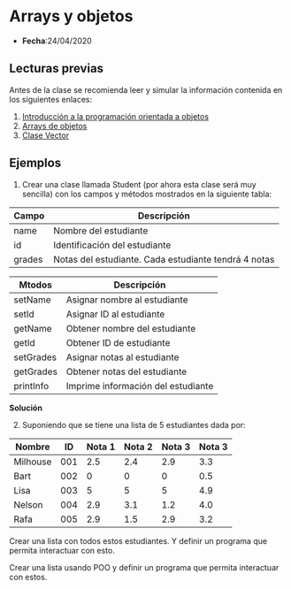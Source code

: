 # Arrays y objetos #

* **Fecha**:24/04/2020

## Lecturas previas ##
Antes de la clase se recomienda leer y simular la información contenida en los siguientes enlaces:
1. [Introducción a la programación orientada a objetos](https://github.com/tigarto/TdeA/blob/master/objetos/objetos.ipynb)
2. [Arrays de objetos](https://github.com/tigarto/TdeA/blob/master/objetos/objetos2.ipynb)
3. [Clase Vector](https://github.com/tigarto/TdeA/blob/master/Vector.ipynb)

## Ejemplos ##
1. Crear una clase llamada Student (por ahora esta clase será muy sencilla) con los campos y métodos mostrados en la siguiente tabla:

|Campo|Descripción|
|--|--|
|name|Nombre del estudiante|
|id|Identificación del estudiante|
|grades|Notas del estudiante. Cada estudiante tendrá 4 notas|

|Mtodos|Descripción|
|--|--|
|setName|Asignar nombre al estudiante|
|setId|Asignar ID al estudiante|
|getName|Obtener nombre del estudiante|
|getId|Obtener ID de estudiante|
|setGrades|Asignar notas al estudiante|
|getGrades|Obtener notas del estudiante|
|printInfo|Imprime información del estudiante|

**Solución**

2. Suponiendo que se tiene una lista de 5 estudiantes dada por:

|Nombre|ID|Nota 1|Nota 2|Nota 3|Nota 3|
|------|--|-----|---|---|---|
|Milhouse|001|2.5|2.4|2.9|3.3|
|Bart|002|0|0|0|0.5|
|Lisa|003|5|5|5|4.9|
|Nelson|004|2.9|3.1|1.2|4.0|
|Rafa|005|2.9|1.5|2.9|3.2|

Crear una lista con todos estos estudiantes. Y definir un programa que permita interactuar con esto.

Crear una lista usando POO y definir un programa que permita interactuar con estos.



